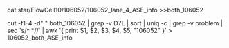 cat star/FlowCell10/106052/106052_lane_4_ASE_info >>both_106052 

cut -f1-4 -d" " both_106052 | grep -v D7L | sort | uniq -c | grep -v problem | sed 's/^ *//'  | awk '{ print $1, $2, $3, $4, $5, "106052" }' > 106052_both_ASE_info 
